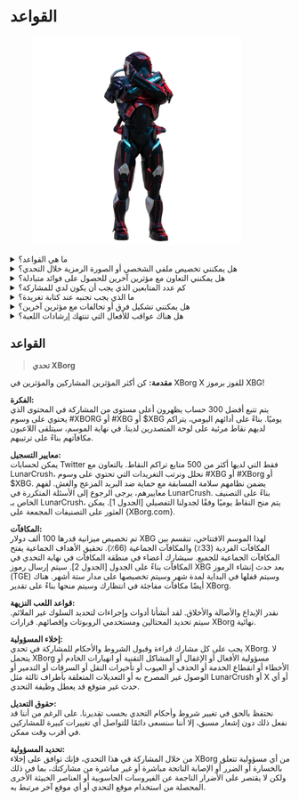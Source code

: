 # القواعد

<figure><img src="../../.gitbook/assets/Prometheus.png" alt="" width="375"><figcaption></figcaption></figure>

<details>

<summary>ما هي القواعد؟</summary>

يرجى [التمرير لأسفل](rules-test.md#rules). يرجى ملاحظة أنها تكمل بشروط وأحكام يوافق عليها كل مشارك.

</details>

<details>

<summary>هل يمكنني تخصيص ملفي الشخصي أو الصورة الرمزية خلال التحدي؟</summary>

تخصيص ملفك الشخصي أو الصورة الرمزية على XBorg.gg أو Twitter خلال اللعبة لا يؤثر على البيانات المجمعة عبر LunarCrush. البيانات مرتبطة بمقبض Twitter الخاص بك وليس بصورة ملفك الشخصي.

</details>

<details>

<summary>هل يمكنني التعاون مع مؤثرين آخرين للحصول على فوائد متبادلة؟</summary>

بالتأكيد، يمكن أن تعزز التعاونات مع مؤثرين آخرين مشاركة تغريداتك بشكل كبير وتعزيز رؤية مشروعنا. طالما أن هذه التعاونات تلتزم بالإرشادات، فهي مشجعة.

</details>

<details>

<summary>كم عدد المتابعين الذي يجب أن يكون لدي للمشاركة؟</summary>

التحدي مفتوح للجميع، ولكن سيتم احتساب نقاطك فقط إذا كان لديك 500 متابع على Twitter على الأقل.

</details>

<details>

<summary>ما الذي يجب تجنبه عند كتابة تغريدة؟</summary>

يتم اعتبار عدة عوامل لتحديد البريد المزعج: الكلمات المتكررة، والوسوم غير ذات الصلة، والمصطلحات المحظورة مثل "الهدايا" و "التوزيعات الجوائز" و "السحوبات". لمزيد من المعلومات، قم بزيارة: [https://lunarcrush.com/faq/how-does-lunarcrush-recognize-spam](https://lunarcrush.com/faq/how-does-lunarcrush-recognize-spam)

</details>

<details>

<summary>هل يمكنني تشكيل فرق أو تحالفات مع مؤثرين آخرين؟</summary>

بالتأكيد، يمكن أن تعزز التعاونات مع مؤثرين آخرين مشاركة تغريداتك بشكل كبير وتعزيز رؤية مشروعنا. طالما أن هذه التعاونات تلتزم بالإرشادات، فهي مشجعة.

</details>

<details>

<summary>هل هناك عواقب للأفعال التي تنتهك إرشادات اللعبة؟</summary>

تحتوي LunarCrush على أنظمة آلية لاكتشاف أنواع مختلفة من السلوكيات الغير لائقة. عند الكشف عنها، لن تعترف بك LunarCrush بعد الآن كمؤثر، مما يؤدي إلى توقف تراكم النقاط. إذا لزم الأمر، قد تواجه أيضًا إلغاء التأهل من المسابقة، مما يعني فقدان الأهلية للمطالبة بالمكافآت.

</details>



## **القواعد**

> **تحدي XBorg**

**مقدمة:** كن أكثر المؤثرين المشاركين والمؤثرين في XBorg X للفوز برموز XBG!&#x20;

**الفكرة:** \
يتم تتبع أفضل 300 حساب يظهرون أعلى مستوى من المشاركة في المحتوى الذي يحتوي على وسوم #XBORG أو #XBG أو $XBG يوميًا. بناءً على أدائهم اليومي، يتراكم لديهم نقاط مرئية على لوحة المتصدرين لدينا. في نهاية الموسم، سيتلقى اللاعبون مكافآتهم بناءً على ترتيبهم.&#x20;

**معايير التسجيل:** \
يمكن لحسابات Twitter فقط التي لديها أكثر من 500 متابع تراكم النقاط. بالتعاون مع LunarCrush، نحلل ونرتب التغريدات التي تحتوي على وسوم #XBG أو #XBorg أو $XBG. يضمن نظامهم سلامة المسابقة مع حماية ضد البريد المزعج والغش. لفهم معاييرهم، يرجى الرجوع إلى الأسئلة المتكررة في LunarCrush. بناءً على التصنيف الخاص بـ LunarCrush، يتم منح النقاط يوميًا وفقًا لجدولنا التفصيلي \[الجدول 1]. يمكن العثور على التصنيفات المجمعة على {XBorg.com}.&#x20;

**المكافآت:** \
تم تخصيص ميزانية قدرها 100 ألف دولار XBG لهذا الموسم الافتتاحي، تنقسم بين المكافآت الفردية (33٪) والمكافآت الجماعية (66٪). تحقيق الأهداف الجماعية يفتح المكافآت الجماعية للجميع. سيشارك أعضاء في منطقة المكافآت في نهاية التحدي في المكافآت بناءً على الجدول \[الجدول 2]. سيتم إرسال رموز XBG بعد حدث إنشاء الرموز (TGE) وسيتم قفلها في البداية لمدة شهر وسيتم تخصيصها على مدار ستة أشهر. هناك أيضًا مكافآت مفاجئة في انتظارك وسيتم منحها بناءً على تقدير XBorg.&#x20;

**قواعد اللعب النزيهة:** \
نقدر الإبداع والأصالة والأخلاق. لقد أنشأنا أدوات وإجراءات لتحديد السلوك غير الملائم. سيتم تحديد المحتالين ومستخدمي الروبوتات وإقصائهم. قرارات XBorg نهائية.&#x20;

**إخلاء المسؤولية:** \
يجب على كل مشارك قراءة وقبول الشروط والأحكام للمشاركة في تحدي XBorg. لا يتحمل XBorg مسؤولية الأفعال أو الإغفال أو المشاكل التقنية أو انهيارات الخادم أو الأخطاء أو انقطاع الخدمة أو الحذف أو العيوب أو تأخيرات النقل أو السرقات أو التدمير أو الوصول غير المصرح به أو التعديلات المتعلقة بأطراف ثالثة مثل LunarCrush أو X أو أي حدث غير متوقع قد يعطل وظيفة التحدي.&#x20;

**حقوق التعديل:** \
نحتفظ بالحق في تغيير شروط وأحكام التحدي بحسب تقديرنا. على الرغم من أننا قد نفعل ذلك دون إشعار مسبق، إلا أننا سنسعى دائمًا للتواصل أي تغييرات كبيرة للمشاركين في أقرب وقت ممكن.&#x20;

**تحديد المسؤولية:** \
من خلال المشاركة في هذا التحدي، فإنك توافق على إخلاء XBorg من أي مسؤولية تتعلق بالخسارة أو الضرر أو الإصابة الناتجة مباشرة أو غير مباشرة من مشاركتك، بما في ذلك ولكن لا يقتصر على الأضرار الناجمة عن الفيروسات الحاسوبية أو العناصر الخبيثة الأخرى المحصلة من استخدام موقع التحدي أو أي موقع آخر مرتبط به.